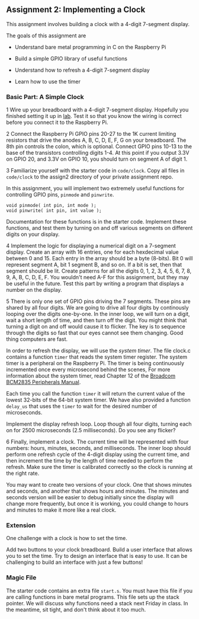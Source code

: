 ## Assignment 2: Implementing a Clock

This assignment involves building a clock with
a 4-digit 7-segment display.

The goals of this assignment are

- Understand bare metal programming in C on the Raspberry Pi

- Build a simple GPIO library of useful functions

- Understand how to refresh a 4-digit 7-segment display

- Learn how to use the timer

### Basic Part: A Simple Clock

1 Wire up your breadboard with a 4-digit 7-segment display.
Hopefully you finished setting it up in [lab](../../labs/lab2/lab.md).
Test it so that you know the wiring is correct before
you connect it to the Raspberry Pi.

2 Connect the Raspberry Pi GPIO pins 20-27
to the 1K current limiting resistors that drive
the anodes A, B, C, D, E, F, G on your breadboard.
The 8th pin controls the colon, which is optional.
Connect GPIO pins 10-13 to the base of the transistors
controlling digits 1-4.
At this point if you output 3.3V on GPIO 20,
and 3.3V on GPIO 10, you should turn on 
segment A of digit 1.

3 Familiarize yourself with the starter code in `code/clock`. 
Copy all files in `code/clock` to the assign2 directory of 
your private assignment repo.

In this assignment,
you will implement 
two extremely useful functions for controlling GPIO pins,
`pinmode` and `pinwrite`. 

    void pinmode( int pin, int mode );
    void pinwrite( int pin, int value );

Documentation for these functions is in the starter code.
Implement these functions, and test them
by turning on and off various segments on different
digits on your display.

4 Implement the logic for displaying a numerical 
digit on a 7-segment display.
Create an array with 16 entries,
one for each hexdecimal value between 0 and 15.
Each entry in the array should be a byte (8-bits).
Bit 0 will represent segment A, bit 1 segment B, and so on.
If a bit is set,
then that segment should be lit.
Create patterns for all the digits
0, 1, 2, 3, 4, 5, 6, 7, 8, 9, A, B, C, D, E, F.
You wouldn't need A-F for this assignment,
but they may be useful in the future.
Test this part by writing a program that
displays a number on the display.

5 There is only one set of GPIO pins 
driving the 7 segments. 
These pins are shared by all four digits.
We are going to drive all four
digits by continously 
looping over the digits one-by-one.
In the inner loop,
we will turn on a digit, 
wait a short length of time,
and then turn off the digit.
You might think that turning a digit on and off
would cause it to flicker.
The key is to sequence through the digits
so fast that our eyes cannot see them changing.
Good thing computers are fast.

In order to refresh the display, we will use the *system timer*.
The file clock.c contains a function `timer` that reads 
the system timer register.
The system timer is a peripheral on the Raspberry Pi.
The timer is being continuously incremented 
once every microsecond behind the scenes,
For more information about the system timer, read Chapter 12 of the
[Broadcom BCM2835 Peripherals Manual](http://www.raspberrypi.org/wp-content/uploads/2012/02/BCM2835-ARM-Peripherals.pdf).

Each time you call the function `timer` 
it will return the current value of 
the lowest 32-bits of the 64-bit system timer.
We have also provided a function `delay_us` that uses the `timer` 
to wait for the desired number of microseconds.

Implement the display refresh loop.
Loop though all four digits, turning each on 
for 2500 microseconds (2.5 milliseconds).
Do you see any flicker?

6 Finally, implement a clock.
The current time will be represented with four numbers:
hours, minutes, seconds, and milliseconds.
The inner loop should 
perform one refresh cycle
of the 4-digit display using the current time,
and then increment the time by the length of time 
needed to perform the refresh.
Make sure the timer is calibrated correctly so the
clock is running at the right rate.

You may want to create two versions of your clock.
One that shows minutes and seconds,
and another that shows hours and minutes.
The minutes and seconds version will be easier to debug 
initially since the display will change more frequently, 
but once it is working, you could change to hours and 
minutes to make it more like a real clock.

### Extension

One challenge with a clock is how to set the time.

Add two buttons to your clock breadboard.
Build a user interface
that allows you to set the time.
Try to design an interface that is easy to use.
It can be challenging to build an interface with just a few buttons!


### Magic File

The starter code contains an extra file `start.s`. 
You must have this file if you are calling functions 
in bare metal programs.
This file sets up the stack pointer.
We will discuss why functions need a stack next Friday in class. 
In the meantime, sit tight, and don't think about it too much.

